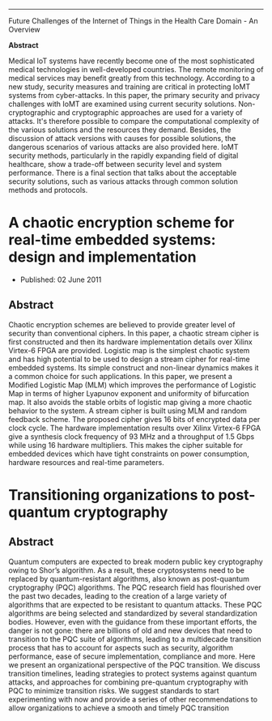


_______

Future Challenges of the Internet of Things in the Health Care Domain - An Overview


**Abstract**

Medical IoT systems have recently become one of the most sophisticated medical technologies in well-developed countries. The remote monitoring of medical services may benefit greatly from this technology. According to a new study, security measures and training are critical in protecting IoMT systems from cyber-attacks. In this paper, the primary security and privacy challenges with IoMT are examined using current security solutions. Non-cryptographic and cryptographic approaches are used for a variety of attacks. It's therefore possible to compare the computational complexity of the various solutions and the resources they demand. Besides, the discussion of attack versions with causes for possible solutions, the dangerous scenarios of various attacks are also provided here. IoMT security methods, particularly in the rapidly expanding field of digital healthcare, show a trade-off between security level and system performance. There is a final section that talks about the acceptable security solutions, such as various attacks through common solution methods and protocols.




# A chaotic encryption scheme for real-time embedded systems: design and implementation

- Published: 02 June 2011

## Abstract

Chaotic encryption schemes are believed to provide greater level of security than conventional ciphers. In this paper, a chaotic stream cipher is first constructed and then its hardware implementation details over Xilinx Virtex-6 FPGA are provided. Logistic map is the simplest chaotic system and has high potential to be used to design a stream cipher for real-time embedded systems. Its simple construct and non-linear dynamics makes it a common choice for such applications. In this paper, we present a Modified Logistic Map (MLM) which improves the performance of Logistic Map in terms of higher Lyapunov exponent and uniformity of bifurcation map. It also avoids the stable orbits of logistic map giving a more chaotic behavior to the system. A stream cipher is built using MLM and random feedback scheme. The proposed cipher gives 16 bits of encrypted data per clock cycle. The hardware implementation results over Xilinx Virtex-6 FPGA give a synthesis clock frequency of 93 MHz and a throughput of 1.5 Gbps while using 16 hardware multipliers. This makes the cipher suitable for embedded devices which have tight constraints on power consumption, hardware resources and real-time parameters.







# Transitioning organizations to post-quantum cryptography

## Abstract

Quantum computers are expected to break modern public key cryptography owing to Shor’s algorithm. As a result, these cryptosystems need to be replaced by quantum-resistant algorithms, also known as post-quantum cryptography (PQC) algorithms. The PQC research field has flourished over the past two decades, leading to the creation of a large variety of algorithms that are expected to be resistant to quantum attacks. These PQC algorithms are being selected and standardized by several standardization bodies. However, even with the guidance from these important efforts, the danger is not gone: there are billions of old and new devices that need to transition to the PQC suite of algorithms, leading to a multidecade transition process that has to account for aspects such as security, algorithm performance, ease of secure implementation, compliance and more. Here we present an organizational perspective of the PQC transition. We discuss transition timelines, leading strategies to protect systems against quantum attacks, and approaches for combining pre-quantum cryptography with PQC to minimize transition risks. We suggest standards to start experimenting with now and provide a series of other recommendations to allow organizations to achieve a smooth and timely PQC transition
